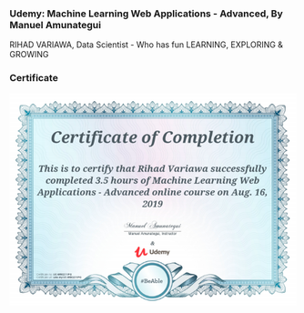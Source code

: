 ### Udemy: Machine Learning Web Applications - Advanced, By Manuel Amunategui
RIHAD VARIAWA, Data Scientist - Who has fun LEARNING, EXPLORING & GROWING

### Certificate

<img src="./image_gallery/211.png"/>
